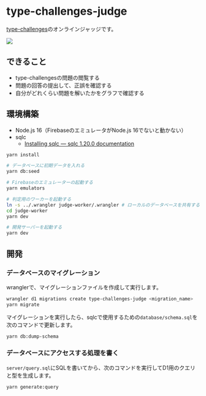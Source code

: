 # type-challenges-judge

[type-challenges](https://github.com/type-challenges/type-challenges)のオンラインジャッジです。

![](https://i.gyazo.com/e9eff32dc0db479da0a31eef62ebdd21.png)
## できること

- type-challengesの問題の閲覧する
- 問題の回答の提出して、正誤を確認する
- 自分がどれくらい問題を解いたかをグラフで確認する


## 環境構築

- Node.js 16（FirebaseのエミュレータがNode.js 16でないと動かない）
- sqlc
  - [Installing sqlc — sqlc 1.20.0 documentation](https://docs.sqlc.dev/en/stable/overview/install.html)

```bash
yarn install

# データベースに初期データを入れる
yarn db:seed

# Firebaseのエミュレーターの起動する
yarn emulators
```

```bash
# 判定用のワーカーを起動する
ln -s ../.wrangler judge-worker/.wrangler # ローカルのデータベースを共有する
cd judge-worker
yarn dev
```

```bash
# 開発サーバーを起動する
yarn dev
```

## 開発

### データベースのマイグレーション

wranglerで、マイグレーションファイルを作成して実行します。

```bash
wrangler d1 migrations create type-challenges-judge <migration_name>
yarn migrate
```

マイグレーションを実行したら、sqlcで使用するための`database/schema.sql`を次のコマンドで更新します。

```bash
yarn db:dump-schema
```

### データベースにアクセスする処理を書く

`server/query.sql`にSQLを書いてから、次のコマンドを実行してD1用のクエリと型を生成します。

```bash
yarn generate:query
```
